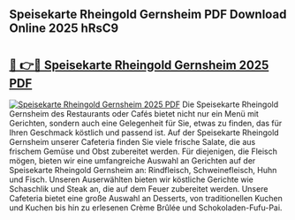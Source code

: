 ## Speisekarte Rheingold Gernsheim PDF Download Online 2025 hRsC9

# <h2><a href="http://gc8aphh.nevu.top/?p=Speisekarte+Rheingold+Gernsheim">🔗 👉🔴 Speisekarte Rheingold Gernsheim 2025 PDF</a></h2>

[![Speisekarte Rheingold Gernsheim 2025 PDF](https://i.imgur.com/dBaPXMq.png)](http://gc8aphh.nevu.top/?p=Speisekarte+Rheingold+Gernsheim)
Die Speisekarte Rheingold Gernsheim des Restaurants oder Cafés bietet nicht nur ein Menü mit Gerichten, sondern auch eine Gelegenheit für Sie, etwas zu finden, das für Ihren Geschmack köstlich und passend ist. Auf der Speisekarte Rheingold Gernsheim unserer Cafeteria finden Sie viele frische Salate, die aus frischem Gemüse und Obst zubereitet werden. Für diejenigen, die Fleisch mögen, bieten wir eine umfangreiche Auswahl an Gerichten auf der Speisekarte Rheingold Gernsheim an: Rindfleisch, Schweinefleisch, Huhn und Fisch. Unseren Auserwählten bieten wir köstliche Gerichte wie Schaschlik und Steak an, die auf dem Feuer zubereitet werden. Unsere Cafeteria bietet eine große Auswahl an Desserts, von traditionellen Kuchen und Kuchen bis hin zu erlesenen Crème Brûlée und Schokoladen-Fufu-Pai.
